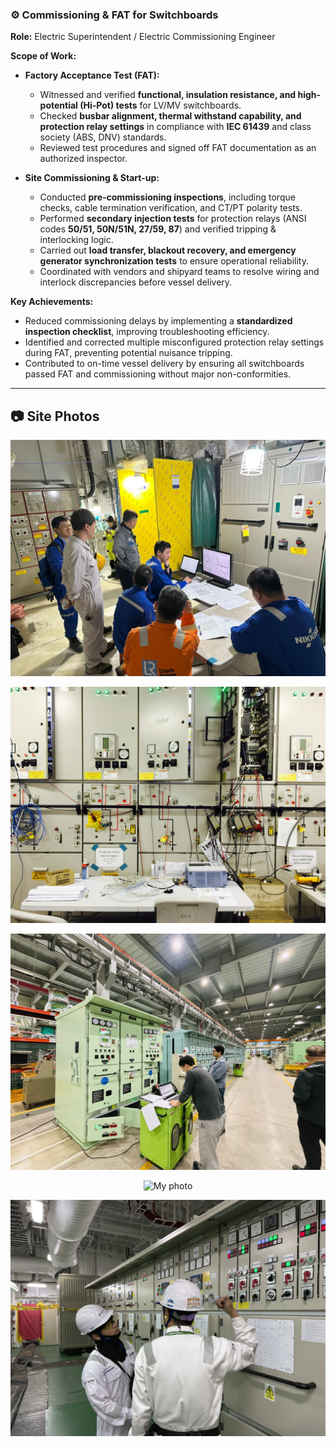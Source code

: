 ### ⚙️ Commissioning & FAT for Switchboards  
**Role:** Electric Superintendent / Electric Commissioning Engineer  

**Scope of Work:**  
- **Factory Acceptance Test (FAT):**  
  - Witnessed and verified **functional, insulation resistance, and high-potential (Hi-Pot) tests** for LV/MV switchboards.  
  - Checked **busbar alignment, thermal withstand capability, and protection relay settings** in compliance with **IEC 61439** and class society (ABS, DNV) standards.  
  - Reviewed test procedures and signed off FAT documentation as an authorized inspector.  

- **Site Commissioning & Start-up:**  
  - Conducted **pre-commissioning inspections**, including torque checks, cable termination verification, and CT/PT polarity tests.  
  - Performed **secondary injection tests** for protection relays (ANSI codes **50/51, 50N/51N, 27/59, 87**) and verified tripping & interlocking logic.  
  - Carried out **load transfer, blackout recovery, and emergency generator synchronization tests** to ensure operational reliability.  
  - Coordinated with vendors and shipyard teams to resolve wiring and interlock discrepancies before vessel delivery.  

**Key Achievements:**  
- Reduced commissioning delays by implementing a **standardized inspection checklist**, improving troubleshooting efficiency.  
- Identified and corrected multiple misconfigured protection relay settings during FAT, preventing potential nuisance tripping.  
- Contributed to on-time vessel delivery by ensuring all switchboards passed FAT and commissioning without major non-conformities.  

---

## 📷 Site Photos

<p align="center">
  <img src="/Commissioning_Switchboards/images/4e9119d7-b404-4c93-b7d3-1a2831de2643.JPG" alt="My photo" width="600">
</p>

<p align="center">
  <img src="/Commissioning_Switchboards/images/IMG_6061.JPG" alt="My photo" width="600">
</p>

<p align="center">
  <img src="/Commissioning_Switchboards/images/IMG_7148.HEIC_20250825_092723.606.jpg" alt="My photo" width="600">
</p>

<p align="center">
  <img src="/Commissioning_Switchboards/images/IMG_7614.HEIC_20250825_092734.263.jpg" alt="My photo" width="600">
</p>

<p align="center">
  <img src="/Commissioning_Switchboards/images/IMG_9916.HEIC_20250825_092741.654.jpg" alt="My photo" width="600">
</p>
